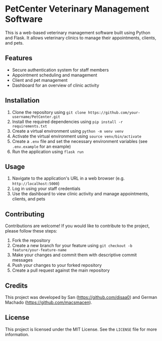 # PetCenter Veterinary Management Software

This is a web-based veterinary management software built using Python and Flask. It allows veterinary clinics to manage their appointments, clients, and pets.

## Features

* Secure authentication system for staff members
* Appointment scheduling and management
* Client and pet management
* Dashboard for an overview of clinic activity

## Installation

1. Clone the repository using `git clone https://github.com/your-username/PetCenter.git`
2. Install the required dependencies using `pip install -r requirements.txt`
3. Create a virtual environment using `python -m venv venv`
4. Activate the virtual environment using `source venv/bin/activate`
5. Create a `.env` file and set the necessary environment variables (see `.env.example` for an example)
6. Run the application using `flask run`

## Usage

1. Navigate to the application's URL in a web browser (e.g. `http://localhost:5000`)
2. Log in using your staff credentials
3. Use the dashboard to view clinic activity and manage appointments, clients, and pets

## Contributing

Contributions are welcome! If you would like to contribute to the project, please follow these steps:

1. Fork the repository
2. Create a new branch for your feature using `git checkout -b feature/your-feature-name`
3. Make your changes and commit them with descriptive commit messages
4. Push your changes to your forked repository
5. Create a pull request against the main repository

## Credits

This project was developed by San (https://github.com/disaa0) and German Machado (https://github.com/macsmacen).

## License

This project is licensed under the MIT License. See the `LICENSE` file for more information.
